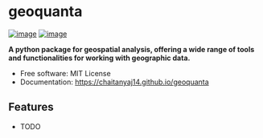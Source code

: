 # geoquanta


[![image](https://img.shields.io/pypi/v/geoquanta.svg)](https://pypi.python.org/pypi/geoquanta)
[![image](https://img.shields.io/conda/vn/conda-forge/geoquanta.svg)](https://anaconda.org/conda-forge/geoquanta)


**A python package for geospatial analysis, offering a wide range of tools and functionalities for working with geographic data.**


-   Free software: MIT License
-   Documentation: https://chaitanyaj14.github.io/geoquanta
    

## Features

-   TODO
